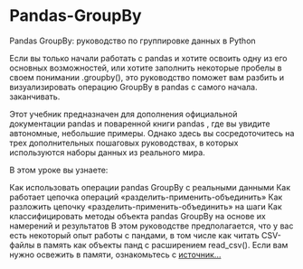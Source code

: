 # Pandas-GroupBy
Pandas GroupBy: руководство по группировке данных в Python

Если вы только начали работать с pandas и хотите освоить одну из его основных возможностей, или хотите заполнить некоторые пробелы в своем понимании .groupby(), это руководство поможет вам разбить и визуализировать операцию GroupBy в pandas с самого начала. заканчивать.

Этот учебник предназначен для дополнения официальной документации pandas и поваренной книги pandas , где вы увидите автономные, небольшие примеры. Однако здесь вы сосредоточитесь на трех дополнительных пошаговых руководствах, в которых используются наборы данных из реального мира.

В этом уроке вы узнаете:

Как использовать операции pandas GroupBy с реальными данными
Как работает цепочка операций «разделить-применить-объединить»
Как разложить цепочку «разделить-применить-объединить» на шаги
Как классифицировать методы объекта pandas GroupBy на основе их намерений и результатов
В этом руководстве предполагается, что у вас есть некоторый опыт работы с пандами, в том числе как читать CSV-файлы в память как объекты панд с расширением read_csv(). Если вам нужно освежить в памяти, ознакомьтесь с
[источник...](https://realpython.com/pandas-groupby/)
